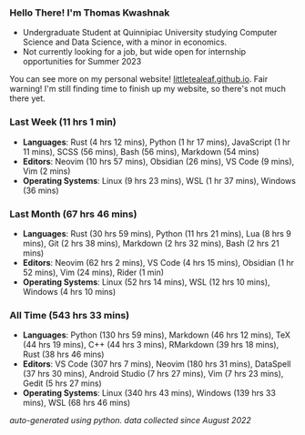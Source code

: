 
### Hello There! I'm Thomas Kwashnak

- Undergraduate Student at Quinnipiac University studying Computer Science and Data Science, with a minor in economics.
- Not currently looking for a job, but wide open for internship opportunities for Summer 2023

You can see more on my personal website! [littletealeaf.github.io](https://littletealeaf.github.io). Fair warning! I'm still finding time to finish up my website, so there's not much there yet.

### Last Week (11 hrs 1 min)
- **Languages**: Rust (4 hrs 12 mins), Python (1 hr 17 mins), JavaScript (1 hr 11 mins), SCSS (56 mins), Bash (56 mins), Markdown (54 mins)
- **Editors**: Neovim (10 hrs 57 mins), Obsidian (26 mins), VS Code (9 mins), Vim (2 mins)
- **Operating Systems**: Linux (9 hrs 23 mins), WSL (1 hr 37 mins), Windows (36 mins)
    
### Last Month (67 hrs 46 mins)
- **Languages**: Rust (30 hrs 59 mins), Python (11 hrs 21 mins), Lua (8 hrs 9 mins), Git (2 hrs 38 mins), Markdown (2 hrs 32 mins), Bash (2 hrs 21 mins)
- **Editors**: Neovim (62 hrs 2 mins), VS Code (4 hrs 15 mins), Obsidian (1 hr 52 mins), Vim (24 mins), Rider (1 min)
- **Operating Systems**: Linux (52 hrs 14 mins), WSL (12 hrs 10 mins), Windows (4 hrs 10 mins)
    
### All Time (543 hrs 33 mins)
- **Languages**: Python (130 hrs 59 mins), Markdown (46 hrs 12 mins), TeX (44 hrs 19 mins), C++ (44 hrs 3 mins), RMarkdown (39 hrs 18 mins), Rust (38 hrs 46 mins)
- **Editors**: VS Code (307 hrs 7 mins), Neovim (180 hrs 31 mins), DataSpell (37 hrs 30 mins), Android Studio (7 hrs 27 mins), Vim (7 hrs 23 mins), Gedit (5 hrs 27 mins)
- **Operating Systems**: Linux (340 hrs 43 mins), Windows (139 hrs 33 mins), WSL (68 hrs 46 mins)
    

*auto-generated using python. data collected since August 2022*
